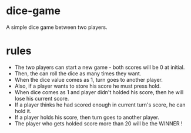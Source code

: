 # dice-game
A simple dice game between two players.

# rules
- The two players can start a new game - both scores will be 0 at initial.
- Then, the can roll the dice as many times they want.
- When the dice value comes as 1, turn goes to another player.
- Also, if a player wants to store his score he must press hold.
- When dice comes as 1 and player didn't holded his score, then he will lose his current score.
- If a player thinks he had scored enough in current turn's score, he can hold it.
- If a player holds his score, then turn goes to another player.
- The player who gets holded score more than 20 will be the WINNER !
